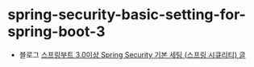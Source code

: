 # spring-security-basic-setting-for-spring-boot-3

* 블로그 [스프링부트 3.0이상 Spring Security 기본 세팅 (스프링 시큐리티) 글](https://nahwasa.com/entry/%EC%8A%A4%ED%94%84%EB%A7%81%EB%B6%80%ED%8A%B8-30%EC%9D%B4%EC%83%81-Spring-Security-%EA%B8%B0%EB%B3%B8-%EC%84%B8%ED%8C%85-%EC%8A%A4%ED%94%84%EB%A7%81-%EC%8B%9C%ED%81%90%EB%A6%AC%ED%8B%B0) 


